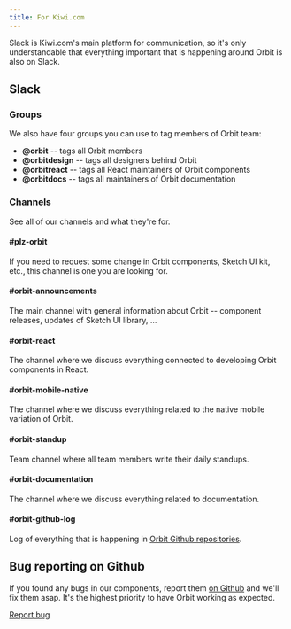 ```yaml
---
title: For Kiwi.com
---
```


Slack is Kiwi.com's main platform for communication,
so it's only understandable that everything important that is happening around Orbit is also on Slack.

## Slack

### Groups

We also have four groups you can use to tag members of Orbit team:

- **\@orbit** -- tags all Orbit members
- **\@orbitdesign** -- tags all designers behind Orbit
- **\@orbitreact** -- tags all React maintainers of Orbit components
- **\@orbitdocs** -- tags all maintainers of Orbit documentation

### Channels

See all of our channels and what they're for.

#### \#plz-orbit

If you need to request some change in Orbit components, Sketch UI kit, etc.,
this channel is one you are looking for.

#### \#orbit-announcements

The main channel with general information about Orbit -- component releases, updates of Sketch UI library, ...

#### \#orbit-react

The channel where we discuss everything connected to developing Orbit components in React.

#### \#orbit-mobile-native

The channel where we discuss everything related to the native mobile variation of Orbit.

#### \#orbit-standup

Team channel where all team members write their daily standups.

#### \#orbit-documentation

The channel where we discuss everything related to documentation.

#### \#orbit-github-log

Log of everything that is happening in [Orbit Github repositories](https://orbit.kiwi/getting-started/github-repos-resources/).

## Bug reporting on Github

If you found any bugs in our components,
report them [on Github](https://github.com/kiwicom/orbit-components/issues) and we'll fix them asap.
It's the highest priority to have Orbit working as expected.

<FancyLink icon="github">

[Report bug](https://github.com/kiwicom/orbit-components/issues)
